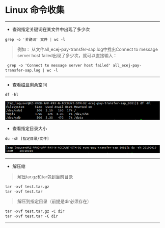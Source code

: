 # Linux 命令收集

---
- 查询指定关键词在某文件中出现了多少次
```
grep -o '关键词' 文件 | wc -l
```

> 例如：
>  从文件all_ecej-pay-transfer-sap.log中找出Connect to message server host failed出现了多少次，就可以直接输入：

```
 grep -o 'Connect to message server host failed' all_ecej-pay-transfer-sap.log | wc -l
```

---

-  查看磁盘剩余空间

```
df -hl
```

![image](https://github.com/nidagewcc/images/blob/master/linux_command1.png?raw=true)

- 查看指定目录大小

```
du -sh [指定目录/文件]
```
![image](https://github.com/nidagewcc/images/blob/master/linux_command2.png?raw=true)


---

- 解压缩

> 解压tar.gz和tar包到当前目录
```
tar -xvf test.tar.gz
tar -xvf test.tar 
```

> 解压到指定目录（前提是dir必须存在）

```
tar -xvf test.tar.gz -C dir
tar -xvf test.tar -C dir 
```

---